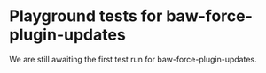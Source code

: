 # Playground tests for baw-force-plugin-updates
We are still awaiting the first test run for baw-force-plugin-updates.
